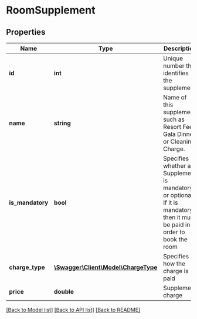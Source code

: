 # RoomSupplement

## Properties
Name | Type | Description | Notes
------------ | ------------- | ------------- | -------------
**id** | **int** | Unique number that identifies the supplement | 
**name** | **string** | Name of this supplement, such as Resort Fee, Gala Dinner or Cleaning Charge. | 
**is_mandatory** | **bool** | Specifies whether a Supplement is mandatory or optional.              If it is mandatory, then it must be paid in order to book the room | 
**charge_type** | [**\Swagger\Client\Model\ChargeType**](ChargeType.md) | Specifies how the charge is paid | 
**price** | **double** | Supplement charge | 

[[Back to Model list]](../README.md#documentation-for-models) [[Back to API list]](../README.md#documentation-for-api-endpoints) [[Back to README]](../README.md)


